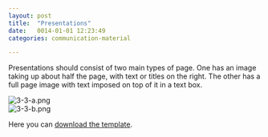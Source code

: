 ```yaml
---
layout: post
title:  "Presentations"
date:   0014-01-01 12:23:49
categories: communication-material

---
```


Presentations should consist of two main types of page. One has an image taking up about half the page, with text or titles on the right. The other has a full page image with text imposed on top of it in a text box.

<div class="c-image">
  <img src="/innovation-lab-brand-guidelines/images/03-communication-material/03-03-presentations/3-3-a.png" alt="3-3-a.png">
</div>

<div class="c-image">
  <img src="/innovation-lab-brand-guidelines/images/03-communication-material/03-03-presentations/3-3-b.png" alt="3-3-b.png">
</div>

Here you can <a href="/innovation-lab-brand-guidelines/downloads/03-communication-material/presentations.zip">download the template</a>.

